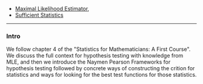 - [Maximal Likelihood Estimator](Maximal%20Likelihood%20Estimator.md), 
- [Sufficient Statistics](Sufficient%20Statistics.md)


---
### **Intro**

We follow chapter 4 of the "Statistics for Mathematicians: A First Course". We discuss the full context for hypothesis testing with knowledge from MLE, and then we introduce the Naymen Pearson Frameworks for hypothesis testing followed by concrete ways of constructing the crition for statistics and ways for looking for the best test functions for those statistics. 
